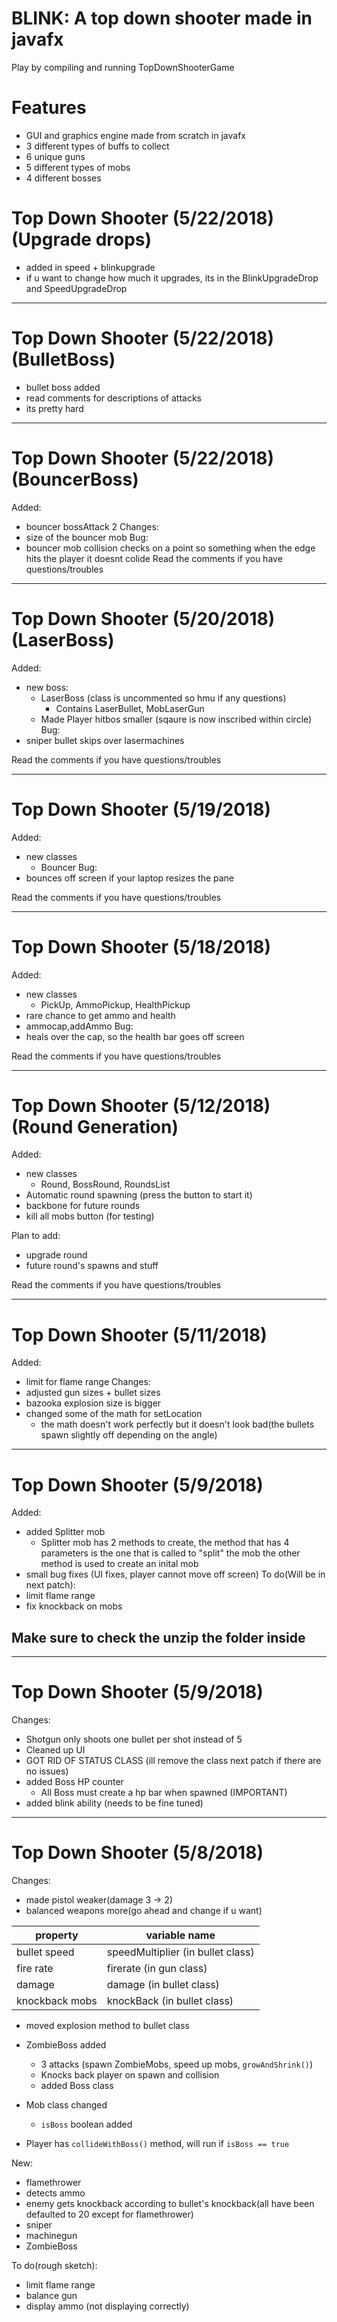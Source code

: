 # BLINK: A top down shooter made in javafx
Play by compiling and running TopDownShooterGame

# Features
- GUI and graphics engine made from scratch in javafx
- 3 different types of buffs to collect
- 6 unique guns
- 5 different types of mobs
- 4 different bosses

# Top Down Shooter (5/22/2018) (Upgrade drops)
- added in speed + blinkupgrade
- if u want to change how much it upgrades, its in the BlinkUpgradeDrop and SpeedUpgradeDrop
********************************************************************************

# Top Down Shooter (5/22/2018) (BulletBoss)
- bullet boss added
- read comments for descriptions of attacks
- its pretty hard
********************************************************************************

# Top Down Shooter (5/22/2018) (BouncerBoss)
Added: 
- bouncer bossAttack 2
Changes:
- size of the bouncer mob
Bug: 
- bouncer mob collision checks on a point so something when the edge hits the player it doesnt colide
Read the comments if you have questions/troubles
********************************************************************************
# Top Down Shooter (5/20/2018) (LaserBoss)
Added: 
- new boss:
  - LaserBoss (class is uncommented so hmu if any questions)
    - Contains LaserBullet, MobLaserGun
  - Made Player hitbos smaller (sqaure is now inscribed within circle)
Bug: 
- sniper bullet skips over lasermachines

Read the comments if you have questions/troubles
********************************************************************************
# Top Down Shooter (5/19/2018) 
Added: 
- new classes
  - Bouncer
Bug: 
- bounces off screen if your laptop resizes the pane

Read the comments if you have questions/troubles
********************************************************************************
# Top Down Shooter (5/18/2018) 
Added: 
- new classes
  - PickUp, AmmoPickup, HealthPickup
- rare chance to get ammo and health
- ammocap,addAmmo
Bug: 
- heals over the cap, so the health bar goes off screen

Read the comments if you have questions/troubles
********************************************************************************
# Top Down Shooter (5/12/2018) (Round Generation)
Added: 
- new classes
  - Round, BossRound, RoundsList
- Automatic round spawning (press the button to start it)
- backbone for future rounds
- kill all mobs button (for testing)

Plan to add:
- upgrade round
- future round's spawns and stuff

Read the comments if you have questions/troubles
********************************************************************************

# Top Down Shooter (5/11/2018)
Added:
- limit for flame range
Changes:
- adjusted gun sizes + bullet sizes
- bazooka explosion size is bigger
- changed some of the math for setLocation
	- the math doesn't work perfectly but it doesn't look bad(the bullets spawn slightly off depending on the angle)
********************************************************************************

# Top Down Shooter (5/9/2018)
Added:
- added Splitter mob
  - Splitter mob has 2 methods to create, the method that has 4 parameters is the one that is called to "split" the mob the other method is used to create an inital mob
- small bug fixes (UI fixes, player cannot move off screen)
To do(Will be in next patch):
- limit flame range
- fix knockback on mobs

## Make sure to check the unzip the folder inside
********************************************************************************

# Top Down Shooter (5/9/2018)
Changes:
- Shotgun only shoots one bullet per shot instead of 5
- Cleaned up UI
- GOT RID OF STATUS CLASS (ill remove the class next patch if there are no issues)
- added Boss HP counter
  - All Boss must create a hp bar when spawned (IMPORTANT)
- added blink ability (needs to be fine tuned)
********************************************************************************

# Top Down Shooter (5/8/2018)
Changes:
- made pistol weaker(damage 3 -> 2)
- balanced weapons more(go ahead and change if u want)

property | variable name
--- | ---
bullet speed | speedMultiplier (in bullet class)
fire rate | firerate (in gun class)
damage | damage (in bullet class)
knockback mobs | knockBack (in bullet class)

- moved explosion method to bullet class

- ZombieBoss added
  - 3 attacks (spawn ZombieMobs, speed up mobs, ```growAndShrink()```)
  - Knocks back player on spawn and collision
  - added Boss class
- Mob class changed
  - ```isBoss``` boolean added
- Player has ```collideWithBoss()``` method, will run if ```isBoss == true```
  
New:
- flamethrower
- detects ammo
- enemy gets knockback according to bullet's knockback(all have been defaulted to 20 except for flamethrower)
- sniper
- machinegun
- ZombieBoss

To do(rough sketch):
- limit flame range
- balance gun
- display ammo (not displaying correctly)

